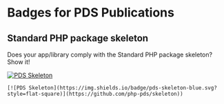 # Badges for PDS Publications

## Standard PHP package skeleton

Does your app/library comply with the Standard PHP package skeleton? Show it!

[![PDS Skeleton](https://img.shields.io/badge/pds-skeleton-blue.svg?style=flat-square)](https://github.com/php-pds/skeleton)

```
[![PDS Skeleton](https://img.shields.io/badge/pds-skeleton-blue.svg?style=flat-square)](https://github.com/php-pds/skeleton))
```

